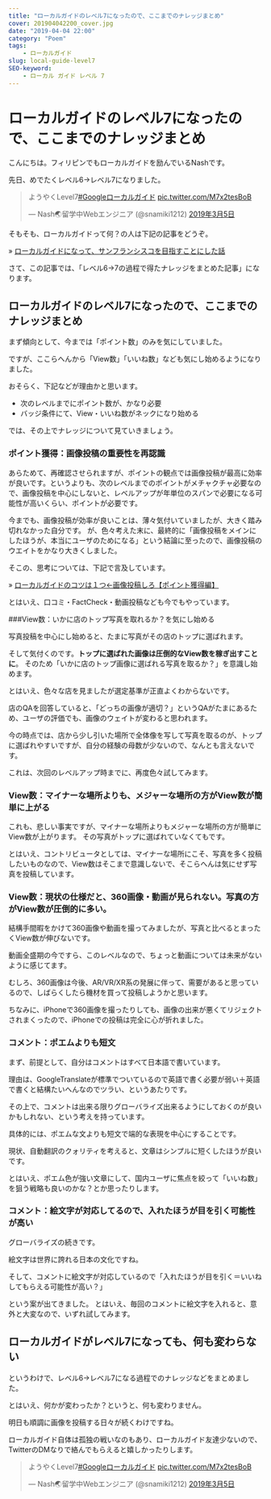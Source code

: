 ```yaml
---
title: "ローカルガイドのレベル7になったので、ここまでのナレッジまとめ"
cover: 201904042200_cover.jpg
date: "2019-04-04 22:00"
category: "Poem"
tags:
    - ローカルガイド
slug: local-guide-level7
SEO-keyword:
    - ローカル ガイド レベル 7
---
```


# ローカルガイドのレベル7になったので、ここまでのナレッジまとめ

こんにちは。フィリピンでもローカルガイドを励んでいるNashです。

先日、めでたくレベル6→レベル7になりました。

<blockquote class="twitter-tweet" data-lang="ja"><p lang="ja" dir="ltr">ようやくLevel7<a href="https://twitter.com/hashtag/Google%E3%83%AD%E3%83%BC%E3%82%AB%E3%83%AB%E3%82%AC%E3%82%A4%E3%83%89?src=hash&amp;ref_src=twsrc%5Etfw">#Googleローカルガイド</a> <a href="https://t.co/M7x2tesBoB">pic.twitter.com/M7x2tesBoB</a></p>&mdash; Nash🌏留学中Webエンジニア (@snamiki1212) <a href="https://twitter.com/snamiki1212/status/1102914160483057664?ref_src=twsrc%5Etfw">2019年3月5日</a></blockquote>
<script async src="https://platform.twitter.com/widgets.js" charset="utf-8"></script>


そもそも、ローカルガイドって何？の人は下記の記事をどうぞ。

» [ローカルガイドになって、サンフランシスコを目指すことにした話](./investigate-local-guide)

さて、この記事では、「レベル6→7の過程で得たナレッジをまとめた記事」になります。


## ローカルガイドのレベル7になったので、ここまでのナレッジまとめ

まず傾向として、今までは「ポイント数」のみを気にしていました。

ですが、ここらへんから「View数」「いいね数」なども気にし始めるようになりました。

おそらく、下記などが理由かと思います。
- 次のレベルまでにポイント数が、かなり必要
- バッジ条件にて、View・いいね数がネックになり始める

では、その上でナレッジについて見ていきましょう。

### ポイント獲得：画像投稿の重要性を再認識

あらためて、再確認させられますが、ポイントの観点では画像投稿が最高に効率が良いです。というよりも、次のレベルまでのポイントがメチャクチャ必要なので、画像投稿を中心にしないと、レベルアップが年単位のスパンで必要になる可能性が高いくらい、ポイントが必要です。

今までも、画像投稿が効率が良いことは、薄々気付いていましたが、大きく踏み切れなかった自分です。
が、色々考えた末に、最終的に「画像投稿をメインにしたほうが、本当にユーザのためになる」という結論に至ったので、画像投稿のウエイトをかなり大きくしました。

そこの、思考については、下記で言及しています。

» [ローカルガイドのコツは１つ←画像投稿しろ【ポイント獲得編】](./local-guide-point-tips)

とはいえ、口コミ・FactCheck・動画投稿なども今でもやっています。



###View数：いかに店のトップ写真を取れるか？を気にし始める

写真投稿を中心にし始めると、たまに写真がその店のトップに選ばれます。

そして気付くのです。<b>トップに選ばれた画像は圧倒的なView数を稼ぎ出すことに</b>。
そのため「いかに店のトップ画像に選ばれる写真を取るか？」を意識し始めます。

とはいえ、色々な店を見ましたが選定基準が正直よくわからないです。

店のQAを回答していると、「どっちの画像が適切？」というQAがたまにあるため、ユーザの評価でも、画像のウェイトが変わると思われます。

今の時点では、店から少し引いた場所で全体像を写して写真を取るのが、トップに選ばれやすいですが、自分の経験の母数が少ないので、なんとも言えないです。

これは、次回のレベルアップ時までに、再度色々試してみます。

### View数：マイナーな場所よりも、メジャーな場所の方がView数が簡単に上がる

これも、悲しい事実ですが、マイナーな場所よりもメジャーな場所の方が簡単にView数が上がります。
その写真がトップに選ばれていなくてもです。

とはいえ、コントリビュータとしては、マイナーな場所にこそ、写真を多く投稿したいものなので、View数はそこまで意識しないで、そこらへんは気にせず写真を投稿しています。

### View数：現状の仕様だと、360画像・動画が見られない。写真の方がView数が圧倒的に多い。

結構手間暇をかけて360画像や動画を撮ってみましたが、写真と比べるとまったくView数が伸びないです。

動画全盛期の今ですら、このレベルなので、ちょっと動画については未来がないように感じてます。

むしろ、360画像は今後、AR/VR/XR系の発展に伴って、需要があると思っているので、しばらくしたら機材を買って投稿しようかと思います。



ちなみに、iPhoneで360画像を撮ったりしても、画像の出来が悪くてリジェクトされまくったので、iPhoneでの投稿は完全に心が折れました。



### コメント：ポエムよりも短文

まず、前提として、自分はコメントはすべて日本語で書いています。

理由は、GoogleTranslateが標準でついているので英語で書く必要が弱い＋英語で書くと結構たいへんなのでツラい、というあたりです。

その上で、コメントは出来る限りグローバライズ出来るようにしておくのが良いかもしれない、という考えを持っています。

具体的には、ポエムな文よりも短文で端的な表現を中心にすることです。

現状、自動翻訳のクォリティを考えると、文章はシンプルに短くしたほうが良いです。

とはいえ、ポエム色が強い文章にして、国内ユーザに焦点を絞って「いいね数」を狙う戦略も良いのかな？とか思ったりします。


### コメント：絵文字が対応してるので、入れたほうが目を引く可能性が高い

グローバライズの続きです。

絵文字は世界に誇れる日本の文化ですね。

そして、コメントに絵文字が対応しているので「入れたほうが目を引く＝いいねしてもらえる可能性が高い？」

という案が出てきました。
とはいえ、毎回のコメントに絵文字を入れると、意外と大変なので、いずれ試してみます。

## ローカルガイドがレベル7になっても、何も変わらない

というわけで、レベル6→レベル7になる過程でのナレッジなどをまとめました。

とはいえ、何かが変わったか？というと、何も変わりません。

明日も順調に画像を投稿する日々が続くわけですね。


ローカルガイド自体は孤独の戦いなのもあり、ローカルガイド友達少ないので、TwitterのDMなりで絡んでもらえると嬉しかったりします。

<blockquote class="twitter-tweet" data-lang="ja"><p lang="ja" dir="ltr">ようやくLevel7<a href="https://twitter.com/hashtag/Google%E3%83%AD%E3%83%BC%E3%82%AB%E3%83%AB%E3%82%AC%E3%82%A4%E3%83%89?src=hash&amp;ref_src=twsrc%5Etfw">#Googleローカルガイド</a> <a href="https://t.co/M7x2tesBoB">pic.twitter.com/M7x2tesBoB</a></p>&mdash; Nash🌏留学中Webエンジニア (@snamiki1212) <a href="https://twitter.com/snamiki1212/status/1102914160483057664?ref_src=twsrc%5Etfw">2019年3月5日</a></blockquote>
<script async src="https://platform.twitter.com/widgets.js" charset="utf-8"></script>
